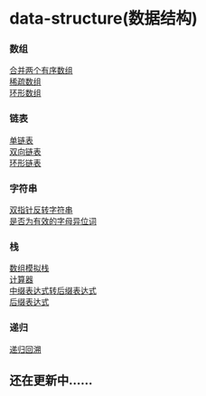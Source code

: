 # data-structure(数据结构) 
<h3>数组</h3>
<a href="https://github.com/guofulei/data-structure/tree/main/data-structures/src/com/lee/array">合并两个有序数组<a> </br>
<a href="https://github.com/guofulei/data-structure/tree/main/data-structures/src/com/lee/array">稀疏数组</a> </br>
<a href="https://github.com/guofulei/data-structure/tree/main/data-structures/src/com/lee/array">环形数组</a> </br>

<h3>链表</h3>
<a href="https://github.com/guofulei/data-structure/tree/main/data-structures/src/com/lee/linked">单链表</a> </br>
<a href="https://github.com/guofulei/data-structure/blob/main/data-structures/src/com/lee/linked">双向链表</a> </br>
<a href="https://github.com/guofulei/data-structure/blob/main/data-structures/src/com/lee/linked">环形链表</a>

<h3>字符串</h3>
<a href="https://github.com/guofulei/data-structure/blob/main/data-structures/src/com/lee/string/DoublePointerReversalStr.java">双指针反转字符串</a> </br>
<a href="https://github.com/guofulei/data-structure/blob/main/data-structures/src/com/lee/string/EffectiveHeterotopicWords.java">是否为有效的字母异位词</a>
<h3>栈</h3>
<a href="https://github.com/guofulei/data-structure/blob/main/data-structures/src/com/lee/stack/StackDemo.java">数组模拟栈</a></br>
<a href="https://github.com/guofulei/data-structure/blob/main/data-structures/src/com/lee/stack/EvaluatorExpressionDemo.java">计算器</a></br>
<a href="https://github.com/guofulei/data-structure/blob/main/data-structures/src/com/lee/stack/InfixExpressionToSuffixExpressionDemo.java">中缀表达式转后缀表达式</a> </br>
<a href="https://github.com/guofulei/data-structure/blob/main/data-structures/src/com/lee/stack/PostfixExpressionDemo.java">后缀表达式</a>
<h3>递归</h3>
<a href="https://github.com/guofulei/data-structure/tree/main/data-structures/src/com/lee/recursion">递归回溯</a>

<h2>还在更新中......</h2>
